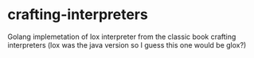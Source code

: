 # crafting-interpreters
Golang implemetation of lox interpreter from the classic book crafting interpreters (lox was the java version so I guess this one would be glox?)
